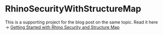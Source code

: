 # RhinoSecurityWithStructureMap

This is a supporting project for the blog post on the same topic. Read it here -> [Getting Started with Rhino Security and Structure Map](http://bojanv91.github.io/2015/01/getting-started-with-rhino-security-structuremap/)
